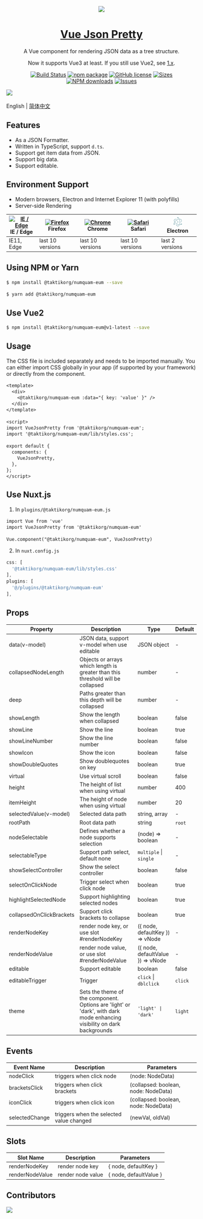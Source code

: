 <p align="center">
  <a href="https://github.com/taktikorg/numquam-eum">
    <img width="200" src="./static/logo.svg">
  </a>
</p>

<h1 align="center">
  <a href="https://github.com/taktikorg/numquam-eum" target="_blank">Vue Json Pretty</a>
</h1>

<div align="center">

<p>A Vue component for rendering JSON data as a tree structure.</p>
<p>Now it supports Vue3 at least. If you still use Vue2, see <a href="https://github.com/taktikorg/numquam-eum/tree/1.x">1.x</a>.</p>

[![Build Status](https://travis-ci.org/leezng/@taktikorg/numquam-eum.svg?branch=master)](https://travis-ci.org/leezng/@taktikorg/numquam-eum)
[![npm package](https://img.shields.io/npm/v/@taktikorg/numquam-eum.svg)](https://www.npmjs.org/package/@taktikorg/numquam-eum)
[![GitHub license](https://img.shields.io/badge/license-MIT-blue.svg)](https://github.com/taktikorg/numquam-eum/blob/master/LICENSE)
[![Sizes](https://img.shields.io/bundlephobia/min/@taktikorg/numquam-eum)](https://bundlephobia.com/result?p=@taktikorg/numquam-eum)
[![NPM downloads](http://img.shields.io/npm/dm/@taktikorg/numquam-eum.svg?style=flat-square)](https://www.npmtrends.com/@taktikorg/numquam-eum)
[![Issues](https://img.shields.io/github/issues-raw/leezng/@taktikorg/numquam-eum)](https://github.com/taktikorg/numquam-eum/issues)

</div>

[![](./static/screenshot.png)](https://github.com/taktikorg/numquam-eum)

English | [简体中文](./README.zh_CN.md)

## Features

- As a JSON Formatter.
- Written in TypeScript, support `d.ts`.
- Support get item data from JSON.
- Support big data.
- Support editable.

## Environment Support

- Modern browsers, Electron and Internet Explorer 11 (with polyfills)
- Server-side Rendering

| [<img src="https://raw.githubusercontent.com/alrra/browser-logos/master/src/edge/edge_48x48.png" alt="IE / Edge" width="24px" height="24px" />](http://godban.github.io/browsers-support-badges/)</br>IE / Edge | [<img src="https://raw.githubusercontent.com/alrra/browser-logos/master/src/firefox/firefox_48x48.png" alt="Firefox" width="24px" height="24px" />](http://godban.github.io/browsers-support-badges/)</br>Firefox | [<img src="https://raw.githubusercontent.com/alrra/browser-logos/master/src/chrome/chrome_48x48.png" alt="Chrome" width="24px" height="24px" />](http://godban.github.io/browsers-support-badges/)</br>Chrome | [<img src="https://raw.githubusercontent.com/alrra/browser-logos/master/src/safari/safari_48x48.png" alt="Safari" width="24px" height="24px" />](http://godban.github.io/browsers-support-badges/)</br>Safari | [<img src="https://raw.githubusercontent.com/alrra/browser-logos/master/src/electron/electron_48x48.png" alt="Electron" width="24px" height="24px" />](http://godban.github.io/browsers-support-badges/)</br>Electron |
| --------------------------------------------------------------------------------------------------------------------------------------------------------------------------------------------------------------- | ----------------------------------------------------------------------------------------------------------------------------------------------------------------------------------------------------------------- | ------------------------------------------------------------------------------------------------------------------------------------------------------------------------------------------------------------- | ------------------------------------------------------------------------------------------------------------------------------------------------------------------------------------------------------------- | --------------------------------------------------------------------------------------------------------------------------------------------------------------------------------------------------------------------- |
| IE11, Edge                                                                                                                                                                                                      | last 10 versions                                                                                                                                                                                                  | last 10 versions                                                                                                                                                                                              | last 10 versions                                                                                                                                                                                              | last 2 versions                                                                                                                                                                                                       |

## Using NPM or Yarn

```bash
$ npm install @taktikorg/numquam-eum --save
```

```bash
$ yarn add @taktikorg/numquam-eum
```

## Use Vue2

```bash
$ npm install @taktikorg/numquam-eum@v1-latest --save
```

## Usage

The CSS file is included separately and needs to be imported manually. You can either import CSS globally in your app (if supported by your framework) or directly from the component.

```vue
<template>
  <div>
    <@taktikorg/numquam-eum :data="{ key: 'value' }" />
  </div>
</template>

<script>
import VueJsonPretty from '@taktikorg/numquam-eum';
import '@taktikorg/numquam-eum/lib/styles.css';

export default {
  components: {
    VueJsonPretty,
  },
};
</script>
```

## Use Nuxt.js

1. In `plugins/@taktikorg/numquam-eum.js`

```
import Vue from 'vue'
import VueJsonPretty from '@taktikorg/numquam-eum'

Vue.component("@taktikorg/numquam-eum", VueJsonPretty)
```

2. In `nuxt.config.js`

```js
css: [
  '@taktikorg/numquam-eum/lib/styles.css'
],
plugins: [
  '@/plugins/@taktikorg/numquam-eum'
],
```

## Props

| Property                 | Description                                                                                                             | Type                              | Default |
| ------------------------ | ----------------------------------------------------------------------------------------------------------------------- | --------------------------------- | ------- |
| data(v-model)            | JSON data, support v-model when use editable                                                                            | JSON object                       | -       |
| collapsedNodeLength      | Objects or arrays which length is greater than this threshold will be collapsed                                         | number                            | -       |
| deep                     | Paths greater than this depth will be collapsed                                                                         | number                            | -       |
| showLength               | Show the length when collapsed                                                                                          | boolean                           | false   |
| showLine                 | Show the line                                                                                                           | boolean                           | true    |
| showLineNumber           | Show the line number                                                                                                    | boolean                           | false   |
| showIcon                 | Show the icon                                                                                                           | boolean                           | false   |
| showDoubleQuotes         | Show doublequotes on key                                                                                                | boolean                           | true    |
| virtual                  | Use virtual scroll                                                                                                      | boolean                           | false   |
| height                   | The height of list when using virtual                                                                                   | number                            | 400     |
| itemHeight               | The height of node when using virtual                                                                                   | number                            | 20      |
| selectedValue(v-model)   | Selected data path                                                                                                      | string, array                     | -       |
| rootPath                 | Root data path                                                                                                          | string                            | `root`  |
| nodeSelectable           | Defines whether a node supports selection                                                                               | (node) => boolean                 | -       |
| selectableType           | Support path select, default none                                                                                       | `multiple` \| `single`            | -       |
| showSelectController     | Show the select controller                                                                                              | boolean                           | false   |
| selectOnClickNode        | Trigger select when click node                                                                                          | boolean                           | true    |
| highlightSelectedNode    | Support highlighting selected nodes                                                                                     | boolean                           | true    |
| collapsedOnClickBrackets | Support click brackets to collapse                                                                                      | boolean                           | true    |
| renderNodeKey            | render node key, or use slot #renderNodeKey                                                                             | ({ node, defaultKey }) => vNode   | -       |
| renderNodeValue          | render node value, or use slot #renderNodeValue                                                                         | ({ node, defaultValue }) => vNode | -       |
| editable                 | Support editable                                                                                                        | boolean                           | false   |
| editableTrigger          | Trigger                                                                                                                 | `click` \| `dblclick`             | `click` |
| theme                    | Sets the theme of the component. Options are 'light' or 'dark', with dark mode enhancing visibility on dark backgrounds | `'light' \| 'dark'`               | `light` |

## Events

| Event Name     | Description                              | Parameters                           |
| -------------- | ---------------------------------------- | ------------------------------------ |
| nodeClick      | triggers when click node                 | (node: NodeData)                     |
| bracketsClick  | triggers when click brackets             | (collapsed: boolean, node: NodeData) |
| iconClick      | triggers when click icon                 | (collapsed: boolean, node: NodeData) |
| selectedChange | triggers when the selected value changed | (newVal, oldVal)                     |

## Slots

| Slot Name       | Description       | Parameters             |
| --------------- | ----------------- | ---------------------- |
| renderNodeKey   | render node key   | { node, defaultKey }   |
| renderNodeValue | render node value | { node, defaultValue } |

## Contributors

<a href="https://github.com/taktikorg/numquam-eum/graphs/contributors">
  <img src="https://contrib.rocks/image?repo=leezng/@taktikorg/numquam-eum" />
</a>
